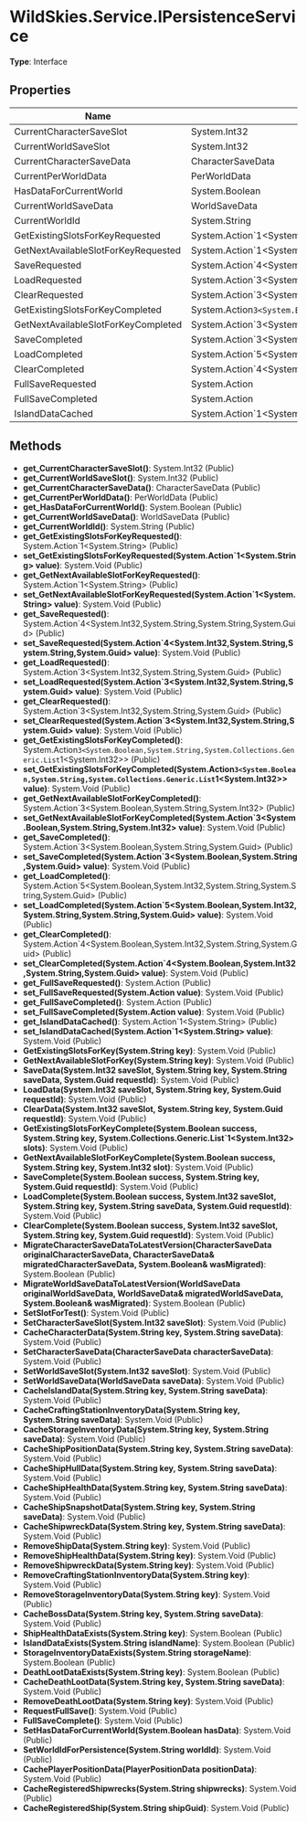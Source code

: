 ﻿# WildSkies.Service.IPersistenceService

**Type**: Interface

## Properties

| Name | Type | Access |
|------|------|--------|
| CurrentCharacterSaveSlot | System.Int32 | Public |
| CurrentWorldSaveSlot | System.Int32 | Public |
| CurrentCharacterSaveData | CharacterSaveData | Public |
| CurrentPerWorldData | PerWorldData | Public |
| HasDataForCurrentWorld | System.Boolean | Public |
| CurrentWorldSaveData | WorldSaveData | Public |
| CurrentWorldId | System.String | Public |
| GetExistingSlotsForKeyRequested | System.Action`1<System.String> | Public |
| GetNextAvailableSlotForKeyRequested | System.Action`1<System.String> | Public |
| SaveRequested | System.Action`4<System.Int32,System.String,System.String,System.Guid> | Public |
| LoadRequested | System.Action`3<System.Int32,System.String,System.Guid> | Public |
| ClearRequested | System.Action`3<System.Int32,System.String,System.Guid> | Public |
| GetExistingSlotsForKeyCompleted | System.Action`3<System.Boolean,System.String,System.Collections.Generic.List`1<System.Int32>> | Public |
| GetNextAvailableSlotForKeyCompleted | System.Action`3<System.Boolean,System.String,System.Int32> | Public |
| SaveCompleted | System.Action`3<System.Boolean,System.String,System.Guid> | Public |
| LoadCompleted | System.Action`5<System.Boolean,System.Int32,System.String,System.String,System.Guid> | Public |
| ClearCompleted | System.Action`4<System.Boolean,System.Int32,System.String,System.Guid> | Public |
| FullSaveRequested | System.Action | Public |
| FullSaveCompleted | System.Action | Public |
| IslandDataCached | System.Action`1<System.String> | Public |

## Methods

- **get_CurrentCharacterSaveSlot()**: System.Int32 (Public)
- **get_CurrentWorldSaveSlot()**: System.Int32 (Public)
- **get_CurrentCharacterSaveData()**: CharacterSaveData (Public)
- **get_CurrentPerWorldData()**: PerWorldData (Public)
- **get_HasDataForCurrentWorld()**: System.Boolean (Public)
- **get_CurrentWorldSaveData()**: WorldSaveData (Public)
- **get_CurrentWorldId()**: System.String (Public)
- **get_GetExistingSlotsForKeyRequested()**: System.Action`1<System.String> (Public)
- **set_GetExistingSlotsForKeyRequested(System.Action`1<System.String> value)**: System.Void (Public)
- **get_GetNextAvailableSlotForKeyRequested()**: System.Action`1<System.String> (Public)
- **set_GetNextAvailableSlotForKeyRequested(System.Action`1<System.String> value)**: System.Void (Public)
- **get_SaveRequested()**: System.Action`4<System.Int32,System.String,System.String,System.Guid> (Public)
- **set_SaveRequested(System.Action`4<System.Int32,System.String,System.String,System.Guid> value)**: System.Void (Public)
- **get_LoadRequested()**: System.Action`3<System.Int32,System.String,System.Guid> (Public)
- **set_LoadRequested(System.Action`3<System.Int32,System.String,System.Guid> value)**: System.Void (Public)
- **get_ClearRequested()**: System.Action`3<System.Int32,System.String,System.Guid> (Public)
- **set_ClearRequested(System.Action`3<System.Int32,System.String,System.Guid> value)**: System.Void (Public)
- **get_GetExistingSlotsForKeyCompleted()**: System.Action`3<System.Boolean,System.String,System.Collections.Generic.List`1<System.Int32>> (Public)
- **set_GetExistingSlotsForKeyCompleted(System.Action`3<System.Boolean,System.String,System.Collections.Generic.List`1<System.Int32>> value)**: System.Void (Public)
- **get_GetNextAvailableSlotForKeyCompleted()**: System.Action`3<System.Boolean,System.String,System.Int32> (Public)
- **set_GetNextAvailableSlotForKeyCompleted(System.Action`3<System.Boolean,System.String,System.Int32> value)**: System.Void (Public)
- **get_SaveCompleted()**: System.Action`3<System.Boolean,System.String,System.Guid> (Public)
- **set_SaveCompleted(System.Action`3<System.Boolean,System.String,System.Guid> value)**: System.Void (Public)
- **get_LoadCompleted()**: System.Action`5<System.Boolean,System.Int32,System.String,System.String,System.Guid> (Public)
- **set_LoadCompleted(System.Action`5<System.Boolean,System.Int32,System.String,System.String,System.Guid> value)**: System.Void (Public)
- **get_ClearCompleted()**: System.Action`4<System.Boolean,System.Int32,System.String,System.Guid> (Public)
- **set_ClearCompleted(System.Action`4<System.Boolean,System.Int32,System.String,System.Guid> value)**: System.Void (Public)
- **get_FullSaveRequested()**: System.Action (Public)
- **set_FullSaveRequested(System.Action value)**: System.Void (Public)
- **get_FullSaveCompleted()**: System.Action (Public)
- **set_FullSaveCompleted(System.Action value)**: System.Void (Public)
- **get_IslandDataCached()**: System.Action`1<System.String> (Public)
- **set_IslandDataCached(System.Action`1<System.String> value)**: System.Void (Public)
- **GetExistingSlotsForKey(System.String key)**: System.Void (Public)
- **GetNextAvailableSlotForKey(System.String key)**: System.Void (Public)
- **SaveData(System.Int32 saveSlot, System.String key, System.String saveData, System.Guid requestId)**: System.Void (Public)
- **LoadData(System.Int32 saveSlot, System.String key, System.Guid requestId)**: System.Void (Public)
- **ClearData(System.Int32 saveSlot, System.String key, System.Guid requestId)**: System.Void (Public)
- **GetExistingSlotsForKeyComplete(System.Boolean success, System.String key, System.Collections.Generic.List`1<System.Int32> slots)**: System.Void (Public)
- **GetNextAvailableSlotForKeyComplete(System.Boolean success, System.String key, System.Int32 slot)**: System.Void (Public)
- **SaveComplete(System.Boolean success, System.String key, System.Guid requestId)**: System.Void (Public)
- **LoadComplete(System.Boolean success, System.Int32 saveSlot, System.String key, System.String saveData, System.Guid requestId)**: System.Void (Public)
- **ClearComplete(System.Boolean success, System.Int32 saveSlot, System.String key, System.Guid requestId)**: System.Void (Public)
- **MigrateCharacterSaveDataToLatestVersion(CharacterSaveData originalCharacterSaveData, CharacterSaveData& migratedCharacterSaveData, System.Boolean& wasMigrated)**: System.Boolean (Public)
- **MigrateWorldSaveDataToLatestVersion(WorldSaveData originalWorldSaveData, WorldSaveData& migratedWorldSaveData, System.Boolean& wasMigrated)**: System.Boolean (Public)
- **SetSlotForTest()**: System.Void (Public)
- **SetCharacterSaveSlot(System.Int32 saveSlot)**: System.Void (Public)
- **CacheCharacterData(System.String key, System.String saveData)**: System.Void (Public)
- **SetCharacterSaveData(CharacterSaveData characterSaveData)**: System.Void (Public)
- **SetWorldSaveSlot(System.Int32 saveSlot)**: System.Void (Public)
- **SetWorldSaveData(WorldSaveData saveData)**: System.Void (Public)
- **CacheIslandData(System.String key, System.String saveData)**: System.Void (Public)
- **CacheCraftingStationInventoryData(System.String key, System.String saveData)**: System.Void (Public)
- **CacheStorageInventoryData(System.String key, System.String saveData)**: System.Void (Public)
- **CacheShipPositionData(System.String key, System.String saveData)**: System.Void (Public)
- **CacheShipHullData(System.String key, System.String saveData)**: System.Void (Public)
- **CacheShipHealthData(System.String key, System.String saveData)**: System.Void (Public)
- **CacheShipSnapshotData(System.String key, System.String saveData)**: System.Void (Public)
- **CacheShipwreckData(System.String key, System.String saveData)**: System.Void (Public)
- **RemoveShipData(System.String key)**: System.Void (Public)
- **RemoveShipHealthData(System.String key)**: System.Void (Public)
- **RemoveShipwreckData(System.String key)**: System.Void (Public)
- **RemoveCraftingStationInventoryData(System.String key)**: System.Void (Public)
- **RemoveStorageInventoryData(System.String key)**: System.Void (Public)
- **CacheBossData(System.String key, System.String saveData)**: System.Void (Public)
- **ShipHealthDataExists(System.String key)**: System.Boolean (Public)
- **IslandDataExists(System.String islandName)**: System.Boolean (Public)
- **StorageInventoryDataExists(System.String storageName)**: System.Boolean (Public)
- **DeathLootDataExists(System.String key)**: System.Boolean (Public)
- **CacheDeathLootData(System.String key, System.String saveData)**: System.Void (Public)
- **RemoveDeathLootData(System.String key)**: System.Void (Public)
- **RequestFullSave()**: System.Void (Public)
- **FullSaveComplete()**: System.Void (Public)
- **SetHasDataForCurrentWorld(System.Boolean hasData)**: System.Void (Public)
- **SetWorldIdForPersistence(System.String worldId)**: System.Void (Public)
- **CachePlayerPositionData(PlayerPositionData positionData)**: System.Void (Public)
- **CacheRegisteredShipwrecks(System.String shipwrecks)**: System.Void (Public)
- **CacheRegisteredShip(System.String shipGuid)**: System.Void (Public)


